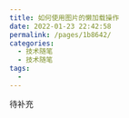 ```yaml
---
title: 如何使用图片的懒加载操作
date: 2022-01-23 22:42:58
permalink: /pages/1b8642/
categories:
  - 技术随笔
  - 技术随笔
tags:
  - 
---
```


待补充
